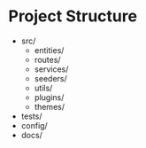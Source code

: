 # Project Structure
- src/
  - entities/
  - routes/
  - services/
  - seeders/
  - utils/
  - plugins/
  - themes/
- tests/
- config/
- docs/
